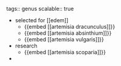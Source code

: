 tags:: genus
scalable:: true

- selected for [[edem]]
	- {{embed [[artemisia dracunculus]]}}
	- {{embed [[artemisia absinthium]]}}
	- {{embed [[artemisia vulgaris]]}}
- research
	- {{embed [[artemisia scoparia]]}}
-